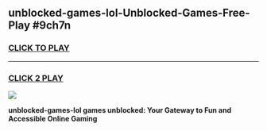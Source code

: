 
## unblocked-games-lol-Unblocked-Games-Free-Play #9ch7n
<h3>
<a href="https://us.freeplayer.one?title=unblocked-games-lol&ref=9M">CLICK TO PLAY</a></h3>
<hr>

<h3>
<a href="https://us.freeplayer.one?title=unblocked-games-lol&ref=9M">CLICK 2 PLAY</a>
  
</h3>

<a href="https://us.freeplayer.one?title=unblocked-games-lol&ref=9M"><img src="https://clearcache.store/games.png"></a>


**unblocked-games-lol games unblocked: Your Gateway to Fun and Accessible Online Gaming**
